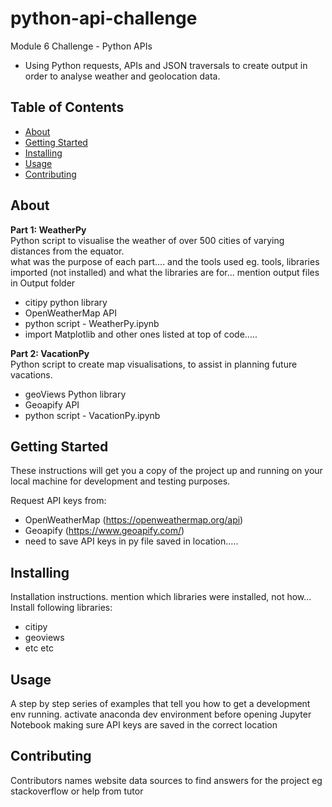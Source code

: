# python-api-challenge
Module 6 Challenge - Python APIs
- Using Python requests, APIs and JSON traversals to create output in order to analyse weather and geolocation data.

## Table of Contents

- [About](#about)
- [Getting Started](#getting_started)
- [Installing](#installing)
- [Usage](#usage)
- [Contributing](#contributing)

## About
**Part 1: WeatherPy**  
Python script to visualise the weather of over 500 cities of varying distances from the equator.  
what was the purpose of each part....
and the tools used eg. tools, libraries imported (not installed) and what the libraries are for...
mention output files in Output folder
- citipy python library
- OpenWeatherMap API 
- python script - WeatherPy.ipynb
- import Matplotlib and other ones listed at top of code.....

**Part 2: VacationPy**  
Python script to create map visualisations, to assist in planning future vacations.  

- geoViews Python library
- Geoapify API
- python script - VacationPy.ipynb

## Getting Started
These instructions will get you a copy of the project up and running on your local machine for development and testing purposes.

Request API keys from:  
  - OpenWeatherMap (https://openweathermap.org/api)
  - Geoapify (https://www.geoapify.com/)
  - need to save API keys in py file saved in location.....
  
## Installing
Installation instructions.
mention which libraries were installed, not how...
Install following libraries:  
  - citipy
  - geoviews
  - etc etc

## Usage
A step by step series of examples that tell you how to get a development env running.
activate anaconda dev environment before opening Jupyter Notebook
making sure API keys are saved in the correct location

## Contributing
Contributors names
website data sources to find answers for the project eg stackoverflow
or help from tutor

